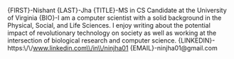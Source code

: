 {FIRST}-Nishant
{LAST}-Jha
{TITLE}-MS in CS Candidate at the University of Virginia
{BIO}-I am a computer scientist with a solid background in the Physical, Social, and Life Sciences. I enjoy writing about the potential impact of revolutionary technology on society as well as working at the intersection of biological research and computer science.
{LINKEDIN}-https:\\/\\/www.linkedin.com\\/in\\/ninjha01
{EMAIL}-ninjha01@gmail\.com
